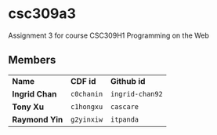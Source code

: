 csc309a3
========

Assignment 3 for course CSC309H1 Programming on the Web

## Members ##
||||
|---|---|---|
|**Name**|**CDF id**|**Github id**|
|**Ingrid Chan**| ```c0chanin```| ```ingrid-chan92```|
|**Tony Xu**| ```c1hongxu```| ```cascare```|
|**Raymond Yin**| ```g2yinxiw```| ```itpanda```|
